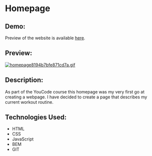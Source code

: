 # Homepage
## Demo:

Preview of the website is available [here](https://dompalka.github.io/homepage/
).
## Preview:

[![homepage8194b7bfe871cd7a.gif](https://s9.gifyu.com/images/homepage8194b7bfe871cd7a.gif)](https://gifyu.com/image/SkE3e)

## Description:

As part of the YouCode course this homepage was my very first go at creating a webpage. I have decided to create a page that describes my current workout routine.

## Technologies Used:

- HTML
- CSS
- JavaScript
- BEM
- GIT

